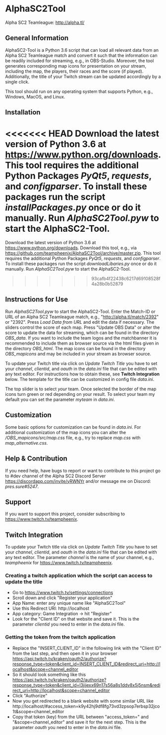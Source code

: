 # AlphaSC2Tool

Alpha SC2 Teamleague: http://alpha.tl/

## General Information

AlphaSC2-Tool is a Python 3.6 script that can load all relevant data from an Alpha SC2 Teamleague match and convert it such that the information can be readily included for streaming, e.g., in OBS-Studio. Moreover, the tool generates corresponding map icons for presentation on your stream, including the map, the players, their races and the score (if played). Additionally, the title of your Twitch stream can be updated accordingly by a single click.

This tool should run on any operating system that supports Python, e.g., Windows, MacOS, and Linux.

## Installation

<<<<<<< HEAD
Download the latest version of Python 3.6 at https://www.python.org/downloads. This tool requires the additional Python Packages *PyQt5*, *requests*, and *configparser*. To install these packages run the script *installPackages.py* once or do it manually. Run *AlphaSC2Tool.pyw* to start the AlphaSC2-Tool.
=======
Download the latest version of Python 3.6 at https://www.python.org/downloads. Download this tool, e.g., via https://github.com/teampheenix/AlphaSC2Tool/archive/master.zip. This tool requires the additional Python Packages *PyQt5*, *requests*, and *configparser*. To install these packages run the script *downloadLibaries.py* once or do it manually. Run *AlphaSC2Tool.pyw* to start the AlphaSC2-Tool.
>>>>>>> 93cafb4f22438c6217d69108528f4a28b0b52879

## Instructions for Use

Run *AlphaSC2Tool.pyw* to start the AlphaSC2-Tool. Enter the Match-ID or URL of an Alpha SC2 Teamleague match, e.g., "http://alpha.tl/match/2392" or "2392". Press *Load Data from URL* and edit the data if necessary. The sliders control the score of each map. Press "Update OBS Data" or alter the score to update the data for streaming, which can be found in the directory *OBS_data*. If you want to include the team logos and the matchbanner it is recommended to include them as browser source via the html files given in the directory *OBS_html*. The map icons can be found in the directory *OBS_mapicons* and may be included in your stream as browser source.

To update your Twitch title via click on *Update Twitch Title* you have to set your *channel*, *clientid*, and *oauth* in the *data.ini* file that can be edited with any text editor. For instructions how to obtain these, see **Twitch Integration** below. The template for the title can be customized in config file *data.ini*.

The top slider is to select *your* team. Once selected the border of the map icons turn green or red depending on your result. To select your team my default you can set the parameter *myteam* in *data.ini*.

## Customization

Some basic options for customization can be found in *data.ini*. For additional customization of the map icons you can alter the */OBS_mapicons/src/map.css* file, e.g., try to replace *map.css* with *map_alternative.css*.

## Help & Contribution

If you need help, have bugs to report or want to contribute to this project go to #dev channel of the Alpha SC2 Discord Server https://discordapp.com/invite/yRWNYr and/or message me on Discord: *pres.sure#5247*.

## Support

If you want to support this project, consider subscribing to https://www.twitch.tv/teampheenix.

## Twitch Integration

To update your Twitch title via click on *Update Twitch Title* you have to set your *channel*, *clientid*, and *oauth* in the *data.ini* file that can be edited with any text editor. The parameter *channel* is the name of your channel, e.g., 
*teampheenix* for https://www.twitch.tv/teampheenix.

### Creating a twitch application which the script can access to update the title
* Go to https://www.twitch.tv/settings/connections
* Scroll down and click "Register your application"
* App Name: enter any unique name like "AlphaSC2Tool"
* Use this Redirect URI: http://localhost
* App category: Game Integration -> hit "Register"
* Look for the "Client ID" on that website and save it. This is the parameter *clientid* you need to enter in the *data.ini* file.

### Getting the token from the twitch application
* Replace the "INSERT_CLIENT_ID" in the following link with the "Client ID" from the last step, and then open it in your browser https://api.twitch.tv/kraken/oauth2/authorize?response_type=token&client_id=INSERT_CLIENT_ID&redirect_uri=http://localhost&scope=channel_editor
* So it should look something like this https://api.twitch.tv/kraken/oauth2/authorize?response_type=token&client_id=l3jijexx69n17s56a8s1ddv8x5j5nsm&redirect_uri=http://localhost&scope=channel_editor
* Click "Authorize"
* Now you get redirected to a blank website with some similar URL like http://localhost/#access_token=k9y42hj9df8fg73vd3zpsop7erbsp32jco1t&scope=channel_editor
* Copy that token (key) from the URL between "access_token=" and "&scope=channel_editor" and save it for the next step. This is the parameter *oauth* you need to enter in the *data.ini* file.
